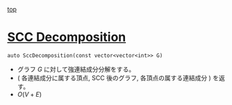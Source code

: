 [top](../README.md)

# [SCC Decomposition](./scc.hpp)

`auto SccDecomposition(const vector<vector<int>> G)`
- グラフ $G$ に対して強連結成分分解をする。
- $($ 各連結成分に属する頂点, SCC 後のグラフ, 各頂点の属する連結成分 $)$ を返す。
- $O(V + E)$